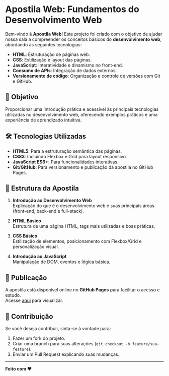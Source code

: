 # Apostila Web: Fundamentos do Desenvolvimento Web

Bem-vindo à **Apostila Web**! Este projeto foi criado com o objetivo de ajudar nossa sala a compreender os conceitos básicos do **desenvolvimento web**, abordando as seguintes tecnologias:

- **HTML**: Estruturação de páginas web.
- **CSS**: Estilização e layout das páginas.
- **JavaScript**: Interatividade e dinamismo no front-end.
- **Consumo de APIs**: Integração de dados externos.
- **Versionamento de código**: Organização e controle de versões com Git e GitHub.

## 🎯 Objetivo
Proporcionar uma introdução prática e acessível às principais tecnologias utilizadas no desenvolvimento web, oferecendo exemplos práticos e uma experiência de aprendizado intuitiva.

## 🛠️ Tecnologias Utilizadas
- **HTML5**: Para a estruturação semântica das páginas.
- **CSS3**: Incluindo Flexbox e Grid para layout responsivo.
- **JavaScript ES6+**: Para funcionalidades interativas.
- **Git/GitHub**: Para versionamento e publicação da apostila no GitHub Pages.

## 📖 Estrutura da Apostila
1. **Introdução ao Desenvolvimento Web**  
   Explicação do que é o desenvolvimento web e suas principais áreas (front-end, back-end e full-stack).

2. **HTML Básico**  
   Estrutura de uma página HTML, tags mais utilizadas e boas práticas.

3. **CSS Básico**  
   Estilização de elementos, posicionamento com Flexbox/Grid e personalização visual.

4. **Introdução ao JavaScript**  
   Manipulação de DOM, eventos e lógica básica.

## 🚀 Publicação
A apostila está disponível online no **GitHub Pages** para facilitar o acesso e estudo.  
Acesse [aqui](https://bielgennaro.github.io/material_de_apoio) para visualizar.

## 🤝 Contribuição
Se você deseja contribuir, sinta-se à vontade para:
1. Fazer um fork do projeto.
2. Criar uma branch para suas alterações (`git checkout -b feature/sua-feature`).
3. Enviar um Pull Request explicando suas mudanças.

---

**Feito com ❤️**
